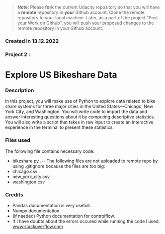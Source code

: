 >**Note**: Please **fork** the current Udacity repository so that you will have a **remote** repository in **your** Github account. Clone the remote repository to your local machine. Later, as a part of the project "Post your Work on Github", you will push your proposed changes to the remote repository in your Github account.

### Created in 13.12.2022


### Project 2 :
Explore US Bikeshare Data
=======



### Description
In this project, you will make use of Python to explore data related to bike share systems for three major cities in the United States—Chicago, New York City, and Washington. You will write code to import the data and answer interesting questions about it by computing descriptive statistics. You will also write a script that takes in raw input to create an interactive experience in the terminal to present these statistics.

### Files used
The following file contains necessary code:
- bikeshare.py .--
The following files are not uploaded to remote repo by using .gitignore because the files are too big:
- chicago.csv
- new_york_city.csv
- washington.csv


### Credits
- Pandas documentation is very usefull.
- Numpy documentation.
- (if needed) Python documentation for controlflow.
- If I have doubts about the errors occured while running the code I used: www.stackoverflow.com

